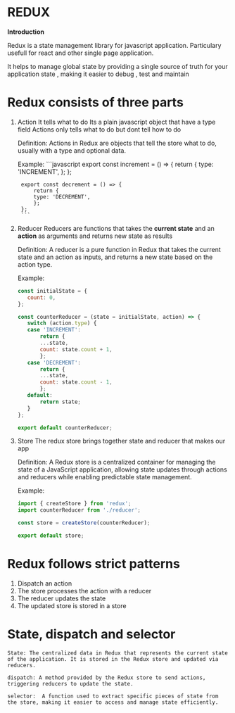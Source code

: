 # REDUX

**Introduction**

Redux is a state management library for javascript application.
Particulary usefull for react and other single page application.

It helps to manage global state by providing a single source of truth for your application state , making it easier to debug , test and maintain

# **Redux consists of three parts**
1. Action
    It tells what to do
    Its a plain javascript object that have a type field
    Actions only tells what to do but dont tell how to do

    Definition: Actions in Redux are objects that tell the store what to do, usually with a type and optional data.

    Example:
        ```javascript
        export const increment = () => {
            return {
            type: 'INCREMENT',
            };
        };
    
        export const decrement = () => {
            return {
            type: 'DECREMENT',
            };
        };
        ```

2. Reducer
    Reducers are functions that takes the **current state** and an **action** as arguments and returns new state as results

    Definition: A reducer is a pure function in Redux that takes the current state and an action as inputs, and returns a new state based on the action type.

     Example:
     ```javascript
     const initialState = {
        count: 0,
    };
    
    const counterReducer = (state = initialState, action) => {
        switch (action.type) {
        case 'INCREMENT':
            return {
            ...state,
            count: state.count + 1,
            };
        case 'DECREMENT':
            return {
            ...state,
            count: state.count - 1,
            };
        default:
            return state;
        }
    };
    
    export default counterReducer;
     ```

3. Store 
    The redux store brings together state and reducer that makes our app

    Definition: A Redux store is a centralized container for managing the state of a JavaScript application, allowing state updates through actions and reducers while enabling predictable state management.

    Example:
    ```javascript
    import { createStore } from 'redux';
    import counterReducer from './reducer';

    const store = createStore(counterReducer);

    export default store;
    ```

# Redux follows strict patterns
1. Dispatch an action
2. The store processes the action with a reducer
3. The reducer updates the state
4. The updated store is stored in a store

# State, dispatch and selector

    State: The centralized data in Redux that represents the current state of the application. It is stored in the Redux store and updated via reducers.

    dispatch: A method provided by the Redux store to send actions, triggering reducers to update the state.

    selector:  A function used to extract specific pieces of state from the store, making it easier to access and manage state efficiently.
